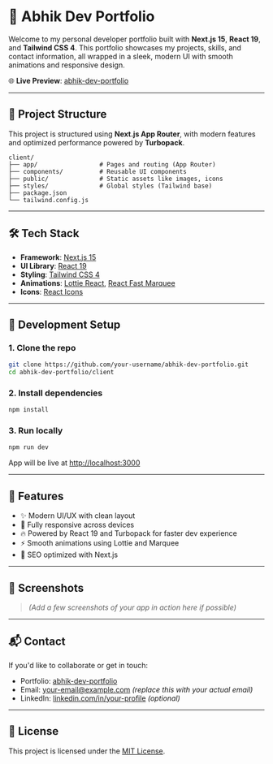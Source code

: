# 🚀 Abhik Dev Portfolio

Welcome to my personal developer portfolio built with **Next.js 15**, **React 19**, and **Tailwind CSS 4**. This portfolio showcases my projects, skills, and contact information, all wrapped in a sleek, modern UI with smooth animations and responsive design.

🌐 **Live Preview**: [abhik-dev-portfolio](https://vercel.com/abhik-nayaks-projects/abhik-dev-portfolio)

---

## 📁 Project Structure

This project is structured using **Next.js App Router**, with modern features and optimized performance powered by **Turbopack**.

```
client/
├── app/                 # Pages and routing (App Router)
├── components/          # Reusable UI components
├── public/              # Static assets like images, icons
├── styles/              # Global styles (Tailwind base)
├── package.json
└── tailwind.config.js
```

---

## 🛠️ Tech Stack

- **Framework**: [Next.js 15](https://nextjs.org/)
- **UI Library**: [React 19](https://reactjs.org/)
- **Styling**: [Tailwind CSS 4](https://tailwindcss.com/)
- **Animations**: [Lottie React](https://github.com/Gamote/lottie-react), [React Fast Marquee](https://github.com/justin-chu/react-fast-marquee)
- **Icons**: [React Icons](https://react-icons.github.io/react-icons)

---

## 🚧 Development Setup

### 1. Clone the repo

```bash
git clone https://github.com/your-username/abhik-dev-portfolio.git
cd abhik-dev-portfolio/client
```

### 2. Install dependencies

```bash
npm install
```

### 3. Run locally

```bash
npm run dev
```

App will be live at [http://localhost:3000](http://localhost:3000)

---

## 🧩 Features

- ✨ Modern UI/UX with clean layout
- 📱 Fully responsive across devices
- 🔥 Powered by React 19 and Turbopack for faster dev experience
- ⚡ Smooth animations using Lottie and Marquee
- 🎯 SEO optimized with Next.js

---

## 📸 Screenshots

> *(Add a few screenshots of your app in action here if possible)*

---

## 📬 Contact

If you'd like to collaborate or get in touch:

- Portfolio: [abhik-dev-portfolio](https://vercel.com/abhik-nayaks-projects/abhik-dev-portfolio)
- Email: your-email@example.com *(replace this with your actual email)*
- LinkedIn: [linkedin.com/in/your-profile](https://linkedin.com/in/your-profile) *(optional)*

---

## 📄 License

This project is licensed under the [MIT License](LICENSE).
